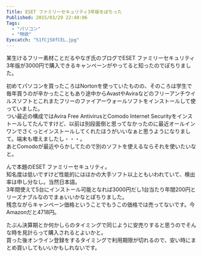 ```yaml
---
Title: ESET ファミリーセキュリティ3年版をぽちった
Published: 2015/03/29 22:40:06
Tags:
  - "パソコン"
  - "物欲"
Eyecatch: "51fCj58fCEL.jpg"
---
```

<?# OEmbed "http://daruyanagi.jp/entry/2015/03/29/003852" /?>

某生けるフリー素材ことだるやなぎ氏のブログでESET ファミリーセキュリティ3年版が3000円で購入できるキャンペーンがやってると知ったのでぽちりました。  

初めてパソコンを買ったころはNortonを使っていたものの、そのころは学生で毎年買うのが辛かったこともあり途中からAvastやAviraなどのフリーアンチウイルスソフトとこれまたフリーのファイアーウォールソフトをインストールして使っていました。  
つい最近の構成ではAvira Free AntivirusとComodo Internet Securityをインストールしてたんですけど、以前は別段面倒と思ってなかったのに最近オールインワンでさくっとインストールしてくれたほうがいいなぁと思うようになりまして。端末も増えましたし・・・。  
あとComodoが最近やらかしてたので別のソフトを使えるならそれを使いたいなと。  

んで本題のESET ファミリーセキュリティ。  
知名度は低いですけど性能的にはほかの大手ソフト以上ともいわれていて、検出率は申し分なし。当然日本語。  
3年間使えて5台にインストール可能となれば3000円だし1台当たり年間200円とリーズナブルなのでまぁいいかなとぽちりました。  
残念ながらキャンペーン価格ということでもうこの価格では売ってないです。今Amazonだと4718円。  
<?# AmazonAffiliate B00H6Y6OO4 /?>

たぶん決算期とか何かしらのタイミングで同じように安売りすると思うのでそんな時を見計らって購入されるとよいかと。  
買った後オンライン登録をするタイミングで利用期限が切れるので、安い時にまとめ買いしてもいいかもしれないです。
